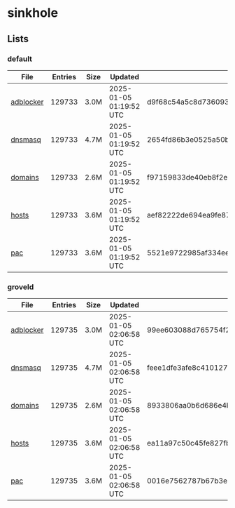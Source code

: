 # sinkhole

## Lists

### default

|File|Entries|Size|Updated|Hash|
|-|-|-|-|-|
|[adblocker](https://raw.githubusercontent.com/groveld/sinkhole/lists/default/adblocker.txt)|129733|3.0M|2025-01-05 01:19:52 UTC|d9f68c54a5c8d736093932d3597ea76ce8a84cc0e3a3dce69a66259e406c23d0|
|[dnsmasq](https://raw.githubusercontent.com/groveld/sinkhole/lists/default/dnsmasq.txt)|129733|4.7M|2025-01-05 01:19:52 UTC|2654fd86b3e0525a50b12283efaa0bb695d9883b40dd544e0f2d11b53b71dc04|
|[domains](https://raw.githubusercontent.com/groveld/sinkhole/lists/default/domains.txt)|129733|2.6M|2025-01-05 01:19:52 UTC|f97159833de40eb8f2e5a1e98aff725e20c59b77e0027f181964d5e714a3e0ae|
|[hosts](https://raw.githubusercontent.com/groveld/sinkhole/lists/default/hosts.txt)|129733|3.6M|2025-01-05 01:19:52 UTC|aef82222de694ea9fe870a3cdc70a1424ca64116e687d1c00714c730512dfbfe|
|[pac](https://raw.githubusercontent.com/groveld/sinkhole/lists/default/pac.txt)|129733|3.6M|2025-01-05 01:19:52 UTC|5521e9722985af334eec73d23f114e2b962483e9a8c1ba3d7a55295304f0504f|

### groveld

|File|Entries|Size|Updated|Hash|
|-|-|-|-|-|
|[adblocker](https://raw.githubusercontent.com/groveld/sinkhole/lists/groveld/adblocker.txt)|129735|3.0M|2025-01-05 02:06:58 UTC|99ee603088d765754f2fe7c3494c87e1af8253556808050aba182b4977a57248|
|[dnsmasq](https://raw.githubusercontent.com/groveld/sinkhole/lists/groveld/dnsmasq.txt)|129735|4.7M|2025-01-05 02:06:58 UTC|feee1dfe3afe8c4101277e3ca69abb140d78e23d7676f15c8571e6c322b58832|
|[domains](https://raw.githubusercontent.com/groveld/sinkhole/lists/groveld/domains.txt)|129735|2.6M|2025-01-05 02:06:58 UTC|8933806aa0b6d686e4b59d0af39016ead33a639576ac5de7cad3baba38b9505e|
|[hosts](https://raw.githubusercontent.com/groveld/sinkhole/lists/groveld/hosts.txt)|129735|3.6M|2025-01-05 02:06:58 UTC|ea11a97c50c45fe827fb77f8f1726d69fc73a1ddf43cc79bb303b3c0bc71e274|
|[pac](https://raw.githubusercontent.com/groveld/sinkhole/lists/groveld/pac.txt)|129735|3.6M|2025-01-05 02:06:58 UTC|0016e7562787b67b3e5767de023bed23f46750adccc3684a53a6b102a2cdd12d|
